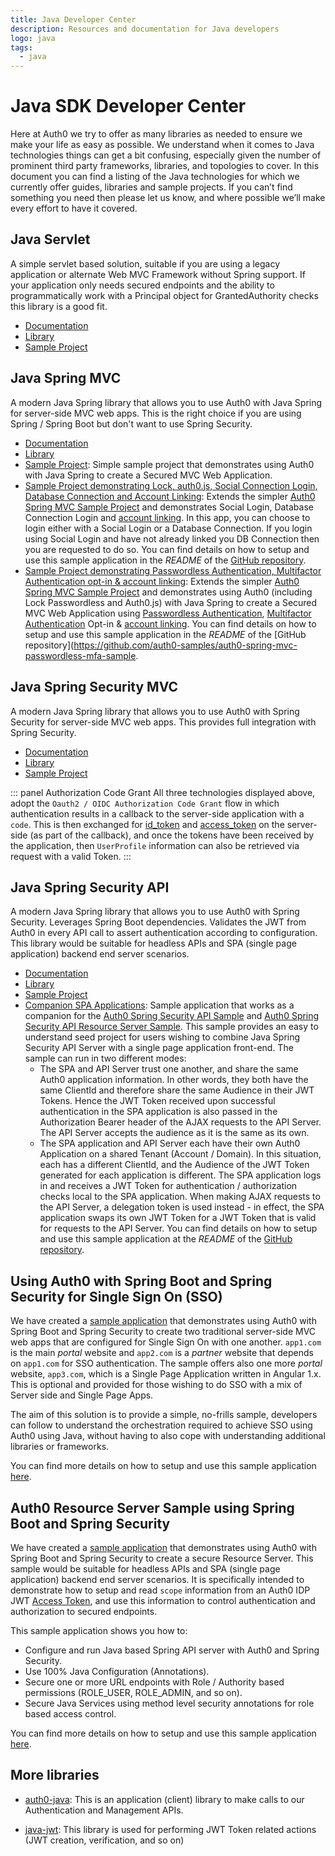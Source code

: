 ```yaml
---
title: Java Developer Center
description: Resources and documentation for Java developers
logo: java
tags:
  - java
---
```


# Java SDK Developer Center

Here at Auth0 we try to offer as many libraries as needed to ensure we make your life as easy as possible. We understand when it comes to Java technologies things can get a bit confusing, especially given the number of prominent third party frameworks, libraries, and topologies to cover. In this document you can find a listing of the Java technologies for which we currently offer guides, libraries and sample projects. If you can’t find something you need then please let us know, and where possible we’ll make every effort to have it covered.

## Java Servlet

A simple servlet based solution, suitable if you are using a legacy application or alternate Web MVC Framework without Spring support. If your application only needs secured endpoints and the ability to programmatically work with a Principal object for GrantedAuthority checks this library is a good fit.

- [Documentation](/server-platforms/java)
- [Library](https://github.com/auth0/auth0-servlet)
- [Sample Project](https://github.com/auth0-samples/auth0-servlet-sample)

## Java Spring MVC

A modern Java Spring library that allows you to use Auth0 with Java Spring for server-side MVC web apps. This is the right choice if you are using Spring / Spring Boot but don't want to use Spring Security.

- [Documentation](/server-platforms/java-spring-mvc)
- [Library](https://github.com/auth0/auth0-spring-mvc)
- [Sample Project](https://github.com/auth0-samples/auth0-spring-mvc-sample): Simple sample project that demonstrates using Auth0 with Java Spring to create a Secured MVC Web Application.
- [Sample Project demonstrating Lock, auth0.js, Social Connection Login, Database Connection and Account Linking](https://github.com/auth0-samples/auth0-spring-boot-social-dbconnection-link): Extends the simpler [Auth0 Spring MVC Sample Project](https://github.com/auth0-samples/auth0-spring-mvc-sample) and demonstrates Social Login, Database Connection Login and [account linking](/link-accounts). In this app, you can choose to login either with a Social Login or a Database Connection. If you login using Social Login and have not already linked you DB Connection then you are requested to do so. You can find details on how to setup and use this sample application in the _README_ of the [GitHub repository](https://github.com/auth0-samples/auth0-spring-boot-social-dbconnection-link).
- [Sample Project demonstrating Passwordless Authentication, Multifactor Authentication opt-in & account linking](https://github.com/auth0-samples/auth0-spring-mvc-passwordless-mfa-sample): Extends the simpler [Auth0 Spring MVC Sample Project](https://github.com/auth0-samples/auth0-spring-mvc-sample) and demonstrates using Auth0 (including Lock Passwordless and Auth0.js) with Java Spring to create a Secured MVC Web Application using [Passwordless Authentication](/connections/passwordless), [Multifactor Authentication](/multifactor-authentication) Opt-in & [account linking](/link-accounts). You can find details on how to setup and use this sample application in the _README_ of the [GitHub repository](https://github.com/auth0-samples/auth0-spring-mvc-passwordless-mfa-sample.

## Java Spring Security MVC

A modern Java Spring library that allows you to use Auth0 with Spring Security for server-side MVC web apps. This provides full integration with Spring Security.

- [Documentation](/server-platforms/java-spring-security-mvc)
- [Library](https://github.com/auth0/auth0-spring-security-mvc)
- [Sample Project](https://github.com/auth0-samples/auth0-spring-security-mvc-sample)

::: panel Authorization Code Grant
All three technologies displayed above, adopt the `Oauth2 / OIDC Authorization Code Grant` flow in which authentication results in a callback to the server-side application with a `code`. This is then exchanged for [id_token](/tokens/id_token) and [access_token](/tokens/access_token) on the server-side (as part of the callback), and once the tokens have been received by the application, then `UserProfile` information can also be retrieved via request with a valid Token.
:::

## Java Spring Security API

A modern Java Spring library that allows you to use Auth0 with Spring Security. Leverages Spring Boot dependencies. Validates the JWT from Auth0 in every API call to assert authentication according to configuration. This library would be suitable for headless APIs and SPA (single page application) backend end server scenarios.

- [Documentation](/server-apis/java-spring-security)
- [Library](https://github.com/auth0/auth0-spring-security-api)
- [Sample Project](https://github.com/auth0-samples/auth0-spring-security-api-sample)
- [Companion SPA Applications](https://github.com/auth0-samples/auth0-spring-security-api-client-samples): Sample application that works as a companion for the [Auth0 Spring Security API Sample](https://github.com/auth0-samples/auth0-spring-security-api-sample) and [Auth0 Spring Security API Resource Server Sample](#auth0-resource-server-sample-using-spring-boot-and-spring-security). This sample provides an easy to understand seed project for users wishing to combine Java Spring Security API Server with a single page application front-end. The sample can run in two different modes:
  - The SPA and API Server trust one another, and share the same Auth0 application information. In other words, they both have the same ClientId and therefore share the same Audience in their JWT Tokens. Hence the JWT Token received upon successful authentication in the SPA application is also passed in the Authorization Bearer header of the AJAX requests to the API Server. The API Server accepts the audience as it is the same as its own.
  - The SPA application and API Server each have their own Auth0 Application on a shared Tenant (Account / Domain). In this situation, each has a different ClientId, and the Audience of the JWT Token generated for each application is different. The SPA application logs in and receives a JWT Token for authentication / authorization checks local to the SPA application. When making AJAX requests to the API Server, a delegation token is used instead - in effect, the SPA application swaps its own JWT Token for a JWT Token that is valid for requests to the API Server.
  You can find details on how to setup and use this sample application at the _README_ of the [GitHub repository](https://github.com/auth0-samples/auth0-spring-security-api-client-samples/tree/master/auth0-spring-security-api-angular-client).

## Using Auth0 with Spring Boot and Spring Security for Single Sign On (SSO)

We have created a [sample application](https://github.com/auth0-samples/auth0-spring-security-mvc-sso-sample) that demonstrates using Auth0 with Spring Boot and Spring Security to create two traditional server-side MVC web apps that are configured for Single Sign On with one another. `app1.com` is the main _portal_ website and `app2.com` is a _partner_ website that depends on `app1.com` for SSO authentication. The sample offers also one more _portal_ website, `app3.com`, which is a Single Page Application written in Angular 1.x. This is optional and provided for those wishing to do SSO with a mix of Server side and Single Page Apps.

The aim of this solution is to provide a simple, no-frills sample, developers can follow to understand the orchestration required to achieve SSO using Auth0 using Java, without having to also cope with understanding additional libraries or frameworks.

You can find more details on how to setup and use this sample application [here](https://github.com/auth0-samples/auth0-spring-security-mvc-sso-sample).

## Auth0 Resource Server Sample using Spring Boot and Spring Security

We have created a [sample application](https://github.com/auth0-samples/auth0-spring-security-api-resource-server-sample) that demonstrates using Auth0 with Spring Boot and Spring Security to create a secure Resource Server. This sample would be suitable for headless APIs and SPA (single page application) backend end server scenarios. It is specifically intended to demonstrate how to setup and read `scope` information from an Auth0 IDP JWT [Access Token](/tokens/access_token), and use this information to control authentication and authorization to secured endpoints.

This sample application shows you how to:
- Configure and run Java based Spring API server with Auth0 and Spring Security.
- Use 100% Java Configuration (Annotations).
- Secure one or more URL endpoints with Role / Authority based permissions (ROLE_USER, ROLE_ADMIN, and so on).
- Secure Java Services using method level security annotations for role based access control.

You can find more details on how to setup and use this sample application [here](https://github.com/auth0-samples/auth0-spring-security-api-resource-server-sample).

## More libraries

- [auth0-java](https://github.com/auth0/auth0-java): This is an application (client) library to make calls to our Authentication and Management APIs.

- [java-jwt](https://github.com/auth0/java-jwt): This library is used for performing JWT Token related actions (JWT creation, verification, and so on)
